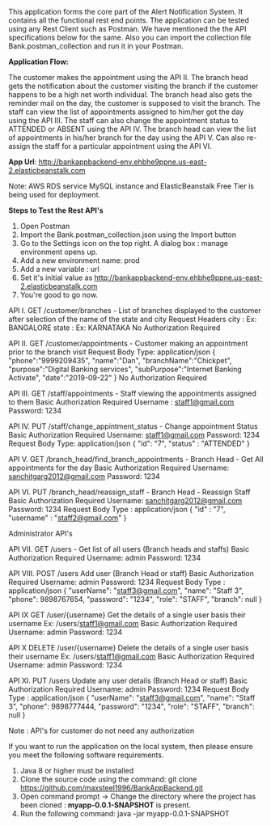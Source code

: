 This application forms the core part of the Alert Notification System. It contains all the functional rest end points.
The application can be tested using any Rest Client such as Postman. We have mentioned the the API specifications below for the same. Also you can import the collection file Bank.postman_collection and run it in your Postman.

**Application Flow:**

The customer makes the appointment using the API II. The branch head gets the notification about the customer visiting the branch if the customer happens to be a high net worth individual.
The branch head also gets the reminder mail on the day, the customer is supposed to visit the branch.
The staff can view the list of appointments assigned to him/her got the day using the API III. The staff can also change the appointment status to ATTENDED or ABSENT using the API IV.
The branch head can view the list of appointments in his/her branch for the day using the API V. Can also re-assign the staff for a particular appointment using the API VI.

**App Url**: http://bankappbackend-env.ehbhe9ppne.us-east-2.elasticbeanstalk.com

Note: AWS RDS service MySQL instance and ElasticBeanstalk Free Tier is being used for deployment.

**Steps to Test the Rest API's**
	
1.  Open Postman
2.  Import the Bank.postman_collection.json using the Import button 
3.  Go to the Settings icon on the top right. A dialog box : manage environment opens up.
4.  Add a new environment name: prod
5.  Add a new variable : url
6.  Set it's initial value as http://bankappbackend-env.ehbhe9ppne.us-east-2.elasticbeanstalk.com
7.  You're good to go now.

API I.  GET /customer/branches  -  List of branches displayed to the customer after selection of the name of the state and city
    Request Headers
    city : <city-name> Ex: BANGALORE
    state : <state-name> Ex: KARNATAKA
    No Authorization Required

API II.  GET /customer/appointments  -  Customer making an appointment prior to the branch visit
    Request Body
    Type: application/json
    {
      "phone":"9999209435",
      "name":"Dan",
      "branchName":"Chickpet",
      "purpose":"Digital Banking services",
      "subPurpose":"Internet Banking Activate",
      "date":"2019-09-22"
    }
    No Authorization Required

API III. GET /staff/appointments  - Staff viewing the appointments assigned to them
   Basic Authorization Required
   Username : staff1@gmail.com
   Password: 1234
   
API IV. PUT /staff/change_appintment_status  -  Change appointment Status
   Basic Authorization Required
   Username: staff1@gmail.com
   Password: 1234
   Request Body
   Type: application/json
   {
	    "id": "7",
	    "status" : "ATTENDED"
   }

API V. GET /branch_head/find_branch_appointments - Branch Head - Get All appointments for the day
   Basic Authorization Required
   Username: sanchitgarg2012@gmail.com
   Password: 1234
   
API VI. PUT /branch_head/reassign_staff  -  Branch Head - Reassign Staff
   Basic Authorization Required
   Username: sanchitgarg2012@gmail.com
   Password: 1234
   Request Body
   Type : application/json
   {
	    "id" : "7",
	    "username" : "staff2@gmail.com"
   }
   
   
Administrator API's

API VII. GET /users - Get list of all users (Branch heads and staffs)
   Basic Authorization Required
   Username: admin
   Password: 1234
   
API VIII. POST /users Add user (Branch Head or staff)
   Basic Authorization Required
   Username: admin
   Password: 1234
   Request Body
   Type : application/json
   {
	    "userName": "staff3@gmail.com",
	    "name": "Staff 3",
	    "phone": 9898767654,
	    "password": "1234",
	    "role": "STAFF",
	    "branch": null
   }

API IX GET /user/{username}	Get the details of a single user basis their username Ex: /users/staff1@gmail.com
Basic Authorization Required
   Username: admin
   Password: 1234

API X DELETE /user/{username}	Delete the details of a single user basis their username Ex: /users/staff1@gmail.com
Basic Authorization Required
   Username: admin
   Password: 1234

API XI. PUT /users Update any user details (Branch Head or staff)
   Basic Authorization Required
   Username: admin
   Password: 1234
   Request Body
   Type : application/json
   {
	    "userName": "staff3@gmail.com",
	    "name": "Staff 3",
	    "phone": 9898777444,
	    "password": "1234",
	    "role": "STAFF",
	    "branch": null
   }
   
Note : API's for customer do not need any authorization

If you want to run the application on the local system, then please ensure you meet the following software requirements.
1. Java 8 or higher must be installed
2. Clone the source code using the command: git clone https://github.com/maxsteel1996/BankAppBackend.git
2. Open command prompt -> Change the directory where the project has been cloned : **myapp-0.0.1-SNAPSHOT** is present.
3. Run the following command:  java -jar myapp-0.0.1-SNAPSHOT
